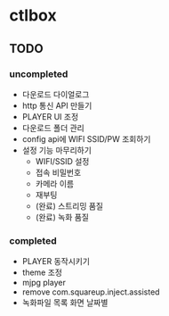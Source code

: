 # ctlbox

## TODO

### uncompleted

- 다운로드 다이얼로그
- http 통신 API 만들기
- PLAYER UI 조정
- 다운로드 폴더 관리
- config api에 WIFI SSID/PW 조회하기
- 설정 기능 마무리하기
    - WIFI/SSID 설정
    - 접속 비밀번호
    - 카메라 이름 
    - 재부팅
    - (완료) 스트리밍 품질
    - (완료) 녹화 품질


### completed

- PLAYER 동작시키기
- theme 조정
- mjpg player
- remove com.squareup.inject.assisted
- 녹화파일 목록 화면 날짜별
